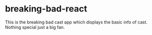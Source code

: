 # breaking-bad-react
This is the breaking bad cast app which displays the basic info of cast. Nothing special just a big fan.
